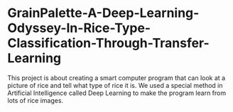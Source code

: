 # GrainPalette-A-Deep-Learning-Odyssey-In-Rice-Type-Classification-Through-Transfer-Learning
This project is about creating a smart computer program that can look at a picture of rice and tell what type of rice it is. We used a special method in Artificial Intelligence called Deep Learning to make the program learn from lots of rice images.
